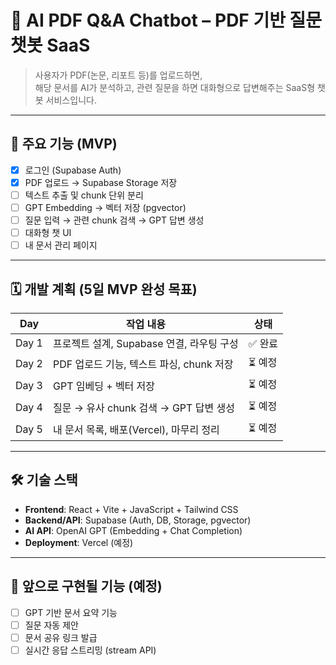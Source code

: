 # 📄 AI PDF Q&A Chatbot – PDF 기반 질문 챗봇 SaaS

> 사용자가 PDF(논문, 리포트 등)를 업로드하면,  
> 해당 문서를 AI가 분석하고, 관련 질문을 하면 대화형으로 답변해주는 SaaS형 챗봇 서비스입니다.

---

## 🧠 주요 기능 (MVP)

- [x] 로그인 (Supabase Auth)
- [x] PDF 업로드 → Supabase Storage 저장
- [ ] 텍스트 추출 및 chunk 단위 분리
- [ ] GPT Embedding → 벡터 저장 (pgvector)
- [ ] 질문 입력 → 관련 chunk 검색 → GPT 답변 생성
- [ ] 대화형 챗 UI
- [ ] 내 문서 관리 페이지

---

## 🗓️ 개발 계획 (5일 MVP 완성 목표)

| Day | 작업 내용 | 상태 |
|-----|------------|------|
| Day 1 | 프로젝트 설계, Supabase 연결, 라우팅 구성 | ✅ 완료 |
| Day 2 | PDF 업로드 기능, 텍스트 파싱, chunk 저장 | ⏳ 예정 |
| Day 3 | GPT 임베딩 + 벡터 저장 | ⏳ 예정 |
| Day 4 | 질문 → 유사 chunk 검색 → GPT 답변 생성 | ⏳ 예정 |
| Day 5 | 내 문서 목록, 배포(Vercel), 마무리 정리 | ⏳ 예정 |

---

## 🛠️ 기술 스택

- **Frontend**: React + Vite + JavaScript + Tailwind CSS
- **Backend/API**: Supabase (Auth, DB, Storage, pgvector)
- **AI API**: OpenAI GPT (Embedding + Chat Completion)
- **Deployment**: Vercel (예정)

---

## 🧪 앞으로 구현될 기능 (예정)

- [ ] GPT 기반 문서 요약 기능
- [ ] 질문 자동 제안
- [ ] 문서 공유 링크 발급
- [ ] 실시간 응답 스트리밍 (stream API)

